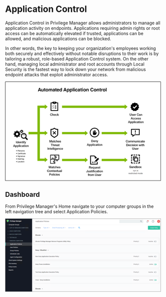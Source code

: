 [title]: # (Application Control)
[tags]: # (overview)
[priority]: # (2500)
# Application Control

Application Control in Privilege Manager allows administrators to manage all application activity on endpoints. Applications requiring admin rights or root access can be automatically elevated if trusted, applications can be allowed, and malicious applications can be blocked.

In other words, the key to keeping your organization's employees working both securely and effectively without notable disruptions to their work is by tailoring a robust, role-based Application Control system. On the other hand, managing local administrator and root accounts through Local Security is the fastest way to lock down your network from malicious endpoint attacks that exploit administrator access.

![Automated Application Control](images/app_con.png "Automated Application Control")

## Dashboard

From Privilege Manager's Home navigate to your computer groups in the left navigation tree and select Application Policies.

![Application Control page](images/ac/ac_home.png "Application Control page")
